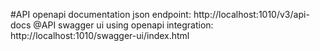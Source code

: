 #API openapi documentation json endpoint:
http://localhost:1010/v3/api-docs
@API swagger ui using openapi integration:
http://localhost:1010/swagger-ui/index.html
